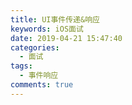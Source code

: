 ```yaml
---
title: UI事件传递&响应
keywords: iOS面试
date: 2019-04-21 15:47:40
categories: 
  - 面试
tags:
  - 事件响应
comments: true
---
```


